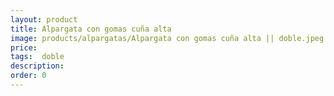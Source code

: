 ```yaml
---
layout: product
title: Alpargata con gomas cuña alta 
image: products/alpargatas/Alpargata con gomas cuña alta || doble.jpeg
price: 
tags:  doble
description: 
order: 0
---
```

